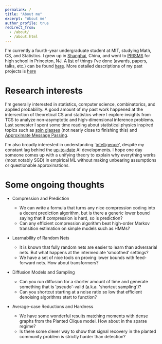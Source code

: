 ```yaml
---
permalink: /
title: "About me"
excerpt: "About me"
author_profile: true
redirect_from: 
  - /about/
  - /about.html
---
```


I'm currently a fourth-year undergraduate student at MIT, studying Math, CS, and Statistics. I grew up in [Shanghai](https://www.urbandictionary.com/author.php?author=newyorkstinks), China, and went to [PRISMS](https://prismsus.org/) for high school in Princeton, NJ. A [list](../assets/Tianze_CV(5).pdf) of things I've done (awards, papers, talks, etc.) can be found [here](https://petyrrrrr.github.io/cv/). More detailed descriptions of my past projects is [here](../assets/Tianze_J_CV.pdf)

Research interests
======
I'm generally interested in statistics, computer science, combinatorics, and applied probability. A good amount of my past work happened at the intersection of theoretical CS and statistics where I explore insights from TCS to analyze non-asymptotic and high-dimensional inference problems. Last semester I spent some time reading about statistical physics inspired topics such as [spin glasses](https://arxiv.org/abs/2204.02909) (not nearly close to finishing this) and [Approximate Message Passing](https://arxiv.org/abs/2302.03682).

I'm also broadly interested in understanding '[intelligence](https://www.britannica.com/technology/artificial-intelligence)', despite my constant lag behind the [up-to-date](https://openreview.net/group?id=ICLR.cc/2024/Conference#tab-active-submissions) AI developments. I hope one day someone comes up with a unifying theory to explain why everything works (most notably SGD) in empirical ML without making unbearing assumptions or questionable approximations.



Some ongoing thoughts
======
* Compression and Prediction
  * We can write a formula that turns any nice compression coding into a decent prediction algorithm, but is there a generic lower bound saying that if compression is hard, so is prediction?
  * Can any efficient compression algorithm beat high-order Markov transition estimation on simple models such as HMMs?

* Learnability of Random Nets
  * It is known that fully random nets are easier to learn than adversarial nets. But what happens at the intermediate ‘smoothed’ settings?
  * We have a set of nice tools on proving lower bounds with feed-forward nets. How about transformers?

* Diffusion Models and Sampling
  * Can you run diffusion for a shorter amount of time and generate something that is 'pseudo'-valid (a.k.a. 'shortcut sampling')?
  * Can you shortcut starting at a noise ratio so low that efficient denoising algorithms start to function?

* Average-case Reductions and Hardness
  * We have some wonderful results matching moments with dense graphs from the Planted Clique model. How about in the sparse regime?
  * Is there some clever way to show that signal recovery in the planted community problem is strictly harder than detection?

